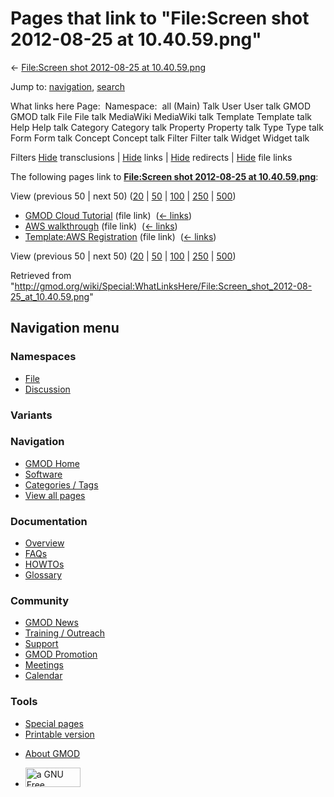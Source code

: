 <div id="mw-page-base" class="noprint">

</div>

<div id="mw-head-base" class="noprint">

</div>

<div id="content" class="mw-body" role="main">

<span id="top"></span>

<div id="mw-js-message" style="display:none;">

</div>



# <span dir="auto">Pages that link to "File:Screen shot 2012-08-25 at 10.40.59.png"</span>

<div id="bodyContent">

<div id="contentSub">

← [File:Screen shot 2012-08-25 at
10.40.59.png](/wiki/File:Screen_shot_2012-08-25_at_10.40.59.png "File:Screen shot 2012-08-25 at 10.40.59.png")

</div>

<div id="jump-to-nav" class="mw-jump">

Jump to: [navigation](#mw-navigation), [search](#p-search)

</div>

<div id="mw-content-text">

What links here Page:  Namespace:  all (Main) Talk User User talk GMOD
GMOD talk File File talk MediaWiki MediaWiki talk Template Template talk
Help Help talk Category Category talk Property Property talk Type Type
talk Form Form talk Concept Concept talk Filter Filter talk Widget
Widget talk

Filters
[Hide](/mediawiki/index.php?title=Special:WhatLinksHere/File:Screen_shot_2012-08-25_at_10.40.59.png&hidetrans=1 "Special:WhatLinksHere/File:Screen shot 2012-08-25 at 10.40.59.png")
transclusions \|
[Hide](/mediawiki/index.php?title=Special:WhatLinksHere/File:Screen_shot_2012-08-25_at_10.40.59.png&hidelinks=1 "Special:WhatLinksHere/File:Screen shot 2012-08-25 at 10.40.59.png")
links \|
[Hide](/mediawiki/index.php?title=Special:WhatLinksHere/File:Screen_shot_2012-08-25_at_10.40.59.png&hideredirs=1 "Special:WhatLinksHere/File:Screen shot 2012-08-25 at 10.40.59.png")
redirects \|
[Hide](/mediawiki/index.php?title=Special:WhatLinksHere/File:Screen_shot_2012-08-25_at_10.40.59.png&hideimages=1 "Special:WhatLinksHere/File:Screen shot 2012-08-25 at 10.40.59.png")
file links

The following pages link to **[File:Screen shot 2012-08-25 at
10.40.59.png](/wiki/File:Screen_shot_2012-08-25_at_10.40.59.png "File:Screen shot 2012-08-25 at 10.40.59.png")**:

View (previous 50 \| next 50)
([20](/mediawiki/index.php?title=Special:WhatLinksHere/File:Screen_shot_2012-08-25_at_10.40.59.png&limit=20 "Special:WhatLinksHere/File:Screen shot 2012-08-25 at 10.40.59.png")
\|
[50](/mediawiki/index.php?title=Special:WhatLinksHere/File:Screen_shot_2012-08-25_at_10.40.59.png&limit=50 "Special:WhatLinksHere/File:Screen shot 2012-08-25 at 10.40.59.png")
\|
[100](/mediawiki/index.php?title=Special:WhatLinksHere/File:Screen_shot_2012-08-25_at_10.40.59.png&limit=100 "Special:WhatLinksHere/File:Screen shot 2012-08-25 at 10.40.59.png")
\|
[250](/mediawiki/index.php?title=Special:WhatLinksHere/File:Screen_shot_2012-08-25_at_10.40.59.png&limit=250 "Special:WhatLinksHere/File:Screen shot 2012-08-25 at 10.40.59.png")
\|
[500](/mediawiki/index.php?title=Special:WhatLinksHere/File:Screen_shot_2012-08-25_at_10.40.59.png&limit=500 "Special:WhatLinksHere/File:Screen shot 2012-08-25 at 10.40.59.png"))

- [GMOD Cloud Tutorial](/wiki/GMOD_Cloud_Tutorial "GMOD Cloud Tutorial")
  (file link) ‎ <span class="mw-whatlinkshere-tools">([←
  links](/mediawiki/index.php?title=Special:WhatLinksHere&target=GMOD+Cloud+Tutorial "Special:WhatLinksHere"))</span>
- [AWS walkthrough](/wiki/AWS_walkthrough "AWS walkthrough") (file link)
  ‎ <span class="mw-whatlinkshere-tools">([←
  links](/mediawiki/index.php?title=Special:WhatLinksHere&target=AWS+walkthrough "Special:WhatLinksHere"))</span>
- [Template:AWS
  Registration](/wiki/Template:AWS_Registration "Template:AWS Registration")
  (file link) ‎ <span class="mw-whatlinkshere-tools">([←
  links](/mediawiki/index.php?title=Special:WhatLinksHere&target=Template%3AAWS+Registration "Special:WhatLinksHere"))</span>

View (previous 50 \| next 50)
([20](/mediawiki/index.php?title=Special:WhatLinksHere/File:Screen_shot_2012-08-25_at_10.40.59.png&limit=20 "Special:WhatLinksHere/File:Screen shot 2012-08-25 at 10.40.59.png")
\|
[50](/mediawiki/index.php?title=Special:WhatLinksHere/File:Screen_shot_2012-08-25_at_10.40.59.png&limit=50 "Special:WhatLinksHere/File:Screen shot 2012-08-25 at 10.40.59.png")
\|
[100](/mediawiki/index.php?title=Special:WhatLinksHere/File:Screen_shot_2012-08-25_at_10.40.59.png&limit=100 "Special:WhatLinksHere/File:Screen shot 2012-08-25 at 10.40.59.png")
\|
[250](/mediawiki/index.php?title=Special:WhatLinksHere/File:Screen_shot_2012-08-25_at_10.40.59.png&limit=250 "Special:WhatLinksHere/File:Screen shot 2012-08-25 at 10.40.59.png")
\|
[500](/mediawiki/index.php?title=Special:WhatLinksHere/File:Screen_shot_2012-08-25_at_10.40.59.png&limit=500 "Special:WhatLinksHere/File:Screen shot 2012-08-25 at 10.40.59.png"))

</div>

<div class="printfooter">

Retrieved from
"<http://gmod.org/wiki/Special:WhatLinksHere/File:Screen_shot_2012-08-25_at_10.40.59.png>"

</div>

<div id="catlinks" class="catlinks catlinks-allhidden">

</div>

<div class="visualClear">

</div>

</div>

</div>

<div id="mw-navigation">

## Navigation menu

<div id="mw-head">



<div id="left-navigation">

<div id="p-namespaces" class="vectorTabs" role="navigation"
aria-labelledby="p-namespaces-label">

### Namespaces

- <span id="ca-nstab-image"><a href="/wiki/File:Screen_shot_2012-08-25_at_10.40.59.png"
  accesskey="c" title="View the file page [c]">File</a></span>
- <span id="ca-talk"><a
  href="/mediawiki/index.php?title=File_talk:Screen_shot_2012-08-25_at_10.40.59.png&amp;action=edit&amp;redlink=1"
  accesskey="t"
  title="Discussion about the content page [t]">Discussion</a></span>

</div>

<div id="p-variants" class="vectorMenu emptyPortlet" role="navigation"
aria-labelledby="p-variants-label">

### 

### Variants[](#)

<div class="menu">

</div>

</div>

</div>

<div id="right-navigation">





</div>



</div>

</div>

</div>

<div id="mw-panel">

<div id="p-logo" role="banner">

<a href="/wiki/Main_Page"
style="background-image: url(http://gmod.org/images/GMOD-cogs.png);"
title="Visit the main page"></a>

</div>

<div id="p-Navigation" class="portal" role="navigation"
aria-labelledby="p-Navigation-label">

### Navigation

<div class="body">

- <span id="n-GMOD-Home">[GMOD Home](/wiki/Main_Page)</span>
- <span id="n-Software">[Software](/wiki/GMOD_Components)</span>
- <span id="n-Categories-.2F-Tags">[Categories /
  Tags](/wiki/Categories)</span>
- <span id="n-View-all-pages">[View all
  pages](/wiki/Special:AllPages)</span>

</div>

</div>

<div id="p-Documentation" class="portal" role="navigation"
aria-labelledby="p-Documentation-label">

### Documentation

<div class="body">

- <span id="n-Overview">[Overview](/wiki/Overview)</span>
- <span id="n-FAQs">[FAQs](/wiki/Category:FAQ)</span>
- <span id="n-HOWTOs">[HOWTOs](/wiki/Category:HOWTO)</span>
- <span id="n-Glossary">[Glossary](/wiki/Glossary)</span>

</div>

</div>

<div id="p-Community" class="portal" role="navigation"
aria-labelledby="p-Community-label">

### Community

<div class="body">

- <span id="n-GMOD-News">[GMOD News](/wiki/GMOD_News)</span>
- <span id="n-Training-.2F-Outreach">[Training /
  Outreach](/wiki/Training_and_Outreach)</span>
- <span id="n-Support">[Support](/wiki/Support)</span>
- <span id="n-GMOD-Promotion">[GMOD
  Promotion](/wiki/GMOD_Promotion)</span>
- <span id="n-Meetings">[Meetings](/wiki/Meetings)</span>
- <span id="n-Calendar">[Calendar](/wiki/Calendar)</span>

</div>

</div>

<div id="p-tb" class="portal" role="navigation"
aria-labelledby="p-tb-label">

### Tools

<div class="body">

- <span id="t-specialpages"><a href="/wiki/Special:SpecialPages" accesskey="q"
  title="A list of all special pages [q]">Special pages</a></span>
- <span id="t-print"><a
  href="/mediawiki/index.php?title=Special:WhatLinksHere/File:Screen_shot_2012-08-25_at_10.40.59.png&amp;printable=yes"
  rel="alternate" accesskey="p"
  title="Printable version of this page [p]">Printable version</a></span>

</div>

</div>

</div>

</div>

<div id="footer" role="contentinfo">

- <span id="footer-places-about">[About
  GMOD](/wiki/GMOD:About "GMOD:About")</span>

<!-- -->

- <span id="footer-copyrightico">[<img src="http://www.gnu.org/graphics/gfdl-logo-small.png" width="88"
  height="31" alt="a GNU Free Documentation License" />](http://www.gnu.org/licenses/fdl-1.3.html)</span>




</div>
